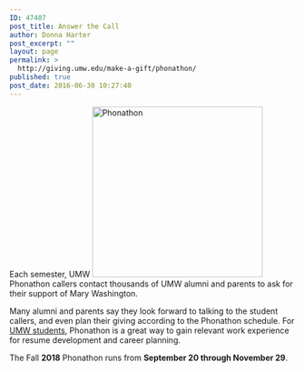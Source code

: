 ```yaml
---
ID: 47407
post_title: Answer the Call
author: Donna Harter
post_excerpt: ""
layout: page
permalink: >
  http://giving.umw.edu/make-a-gift/phonathon/
published: true
post_date: 2016-06-30 10:27:40
---
```

Each semester, UMW <a href="https://giving.umw.edu/wp-content/uploads/2012/01/web-450-NS-Phonathon-5-.jpg"><img class=" wp-image-39371 size-medium alignright" src="https://giving.umw.edu/wp-content/uploads/2012/01/web-450-NS-Phonathon-5--300x300.jpg" alt="Phonathon" width="300" height="300" /></a>Phonathon callers contact thousands of UMW alumni and parents to ask for their support of Mary Washington.

Many alumni and parents say they look forward to talking to the student callers, and even plan their giving according to the Phonathon schedule. For <a href="http://giving.umw.edumake-a-gift/umw-phonathon/" target="_blank" rel="noopener">UMW students</a>, Phonathon is a great way to gain relevant work experience for resume development and career planning.

The Fall <strong>2018</strong> Phonathon runs from <strong>September 20 through November 29</strong>.